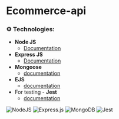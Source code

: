 # Ecommerce-api

### ⚙️ Technologies:

- **Node JS**
    - [Documentation](https://nodejs.org/es/docs/)
- **Express JS**
    - [Documentation](https://expressjs.com/es/starter/installing.html)
- **Mongoose**
    - [documentation](https://mongoosejs.com/docs/guide.html)
- **EJS**
    - [documentation](https://ejs.co/#docs)
- For testing - **Jest**
    - [documentation](https://jestjs.io/)

![NodeJS](https://img.shields.io/badge/node.js-6DA55F?style=for-the-badge&logo=node.js&logoColor=white)
![Express.js](https://img.shields.io/badge/express.js-%23404d59.svg?style=for-the-badge&logo=express&logoColor=%2361DAFB)
![MongoDB](https://img.shields.io/badge/MongoDB-4EA94B?style=for-the-badge&logo=mongodb&logoColor=white)
![Jest](https://img.shields.io/badge/-jest-%23C21325?style=for-the-badge&logo=jest&logoColor=white)
